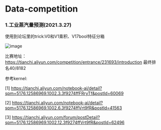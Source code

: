 # Data-competition
### 1.工业蒸汽量预测(2021.3.27)

使用到论坛里的trick:V0和V1乘积、V17bool特征分箱

![image](https://user-images.githubusercontent.com/37268836/112709873-d1089900-8ef7-11eb-8c3b-4660e43db4d3.png)

比赛地址：https://tianchi.aliyun.com/competition/entrance/231693/introduction  最终排名40/8182

参考kernel: 

[1] https://tianchi.aliyun.com/notebook-ai/detail?spm=5176.12586969.1002.3.3f9274ffFRryTf&postId=60069

[2] https://tianchi.aliyun.com/notebook-ai/detail?spm=5176.12586969.1002.6.3f9274ffVrt9fR&postId=41563
            
[3] https://tianchi.aliyun.com/forum/postDetail?spm=5176.12586969.1002.12.3f9274ffVrt9fR&postId=62496
 
